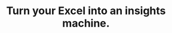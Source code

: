 ---
aliases: 
  - /solutions/share-spreadsheets-and-presentations-online/
  - /solutions/compatibility-with-excel-and-powerpoint/
  - /solutions/track-changes-from-an-excel-file/
  - /solutions/collaborative-decision-making-software/
  - /solutions/spreadsheet-collaboration-software/
  - /solutions/collaboration/
  - /solutions/multidimensional-olap-analysis-online/
  - /product-tour/
  - /solutions/
  - /features/
  - /why-visyond/
  - /about/
  - /services/


title: Turn your Excel into an insights machine.



metaTags: >-
  <meta property="og:title" content="Turn your Excel into an insights machine for scenario planning, what-if and risk analysis, interactive reporting, predictive dashboards.">
  <meta property="og:type" content="website">
  <meta property="og:image" content="https://visyond.com/img/thumbnails/Thumbnail - Homepage 2022.png">
  <meta property="og:description" content="Visualize templates and models as predictive dashboards and financial statements, and empower teams to self-serve on what-if and risk analyses while protecting sensitive data in a platform that delivers true Excel-like experience.">
  <meta property="og:url" content="https://visyond.com">
  <meta name="description" content="Visualize spreadsheet templates and models as predictive dashboards and financial statements, and empower teams to self-serve on what-if and risk analyses while protecting sensitive data in a platform that delivers true Excel-like experience.">




topTitle: >-
  Turn your Excel into an insights machine for
  </br>
  <span id="js-dynamicTitle">scenario planning</span>
topSubTitle: >-
  Visualize spreadsheet templates and models as predictive dashboards and financial statements, and empower teams to self-serve on what-if and risk analyses while protecting sensitive data in a platform that delivers true Excel-like experience.







StepsHeader: >-
      3 simple steps to save countless hours

StepsSubtitle: >-
      No installations. Easy-to-use. Value from day one.

StepsBlock:
  - descr: >-
      Import your spreadsheet or create one in Visyond, turning it into a collaborative platform for predictive dashboards and self-service analysis.</br></br>
      Complement your existing toolkit (Excel add-ins, BI-tools) for quick and agile business case development, and build a solid foundation for decision making.
    benefitsList:
      - text: >-
          No need to install anything. Visyond works in the browser, on any operating system.
      - text: >-
           Fully utilize your Excel modeling experience - Visyond uses the same formulas and syntax.
      - text: >-
           Improve your workflows by reducing errors, controlling access, and tracking changes and scenarios.       
    infoVideo: /video/3 steps/Step 1 - Connect Your Spreadsheet.mp4
    infoVideoPoster: /video/3 steps/Step 1 - Connect Your Spreadsheet.jpg
    image: /img/home/step1.png
    title: 'Import your spreadsheet'
    titlePrefix: '1'



  - descr: >-
      Get ready-to-present What-if analysis reports with a few clicks. It’s that simple.</br></br>
      Deliver reliable insights and reduce the risk of errors.
    benefitsList:
      - text: >-    
          You don’t need to move data across many tools - analyses are in the cloud together with the model, its scenarios and dashboards.
      - text: >-
          Both novices and experts can easily analyze data, and build powerful workflows that are difficult and expensive to set up otherwise.
      - text: >-
          No-code and no need for maintenance if the spreadsheet changes.
    infoVideo: /video/3 steps/Step 2 - Analyze with a Few Clicks.mp4
    infoVideoPoster: /video/3 steps/Step 2 - Analyze with a Few Clicks.jpg      
    image: /img/home/step2.png  
    title: 'Understand how changes impact forecasts'
    titlePrefix: '2'   



  - descr: >-
      Create interactive ‘what-if’ dashboards to visualize scenarios and forecasts, powered by your model’s calculations, without exposing the intricacies of the spreadsheet.
    benefitsList:
      - text: >-
          Viewers playing with the numbers on the dashboard can’t break the spreadsheet (or even see it, if you so wish).
      - text: >-
          Each stakeholder has a unique view depending on which worksheets and dashboards they are allowed to see.
      - text: >-
          Dashboards are secure and always up-to-date visualization layers on top of your spreadsheet, which acts as a calculation engine in the cloud (a single source of truth).             
    infoVideo: /video/3 steps/Step 3 - Share Insights via Dashboards.mp4
    infoVideoPoster: /video/3 steps/Step 3 - Share Insights via Dashboards.jpg    
    image: /img/home/step4.png
    title: 'Share insights via predictive dashboards'
    titlePrefix: '3'  






FeaturesHeader: 'Be prepared for any scenario and what-if question'

infoBlockFirst:
  - benefitsList:
      - text: >-
          Answer ‘what-if’ questions with Scenario Analysis.
      - text: >-
          Visualize the cells that change between scenarios with Scenario Waterfall Analysis.
      - text: >-
          Track assumptions and scenarios from your collaborators, and always know where the numbers are coming from.
      - text: >-
          Empower collaborators to test scenarios independently via interactive dashboards, shielding them from information overload.
    descr: >-
      Analyze scenarios, create forecasts, compare Budget vs Actual and turn scenario planning into a truly collaborative experience.
    infoVideo: '/video/Create, Compare and Analyze Scenarios On-the-fly - Visyond.mp4'
    infoVideoPoster: '/video/grid_thumbnail.jpg'
    title: 'Scenario Planning and Forecasting'
    demoLink: 'https://visyond.com/project/f884b9bd-2d01-4baf-b1cb-f8a037ab5c28'



  - benefitsList:
      - text: Visualize the impact of important cells with Tornado Analysis.
      - text: Learn what really drives your decision metrics and see how sensitive your model is to changes with Sensitivity Analysis.   
      - text: Analyze risks with Monte Carlo simulations.
      - text: >-
          Get presentation-ready analysis charts and securely share them with collaborators.
      - text: >-
          Extend your collaborators’ analyses without anyone losing or corrupting data.
    descr: >-
      Analyze important decision metrics, and empower teams to self-serve and collaborate on analyses. All this - in a single platform that connects spreadsheets, analyses and dashboards.
    infoVideo: /video/Visualize the Impact of Important Business Drivers - Visyond.mp4
    infoVideoPoster: /video/grid_thumbnail.jpg
    title: What-if Analysis and Monte Carlo Simulations



  - benefitsList:
      - text: >-
          Creating a dashboard is easy. Add output cells with decision metrics from your spreadsheet, select input cells, style them as sliders or dropdowns, throw in some charts, and your dashboard is ready to go!
      - text: >-
          Your spreadsheet is safe. Changing data on the dashboard does not change the spreadsheet.
      - text: >-
          Control access. Share only specific dashboards and scenarios with specific collaborators.
    descr: >-
      Link your spreadsheet models to interactive online dashboards, and securely share them online. Empower your team or clients to visualize forecasts and scenarios without the risk of breaking the spreadsheet.
    infoVideo: /video/Share Insights with Spreadsheet-driven Dashboards - Visyond.mp4
    infoVideoPoster: /video/grid_thumbnail.jpg
    title: Predictive ‘What-if’ Dashboards     



  - benefitsList:
      - text: >-
          Hide the complexity of the spreadsheet behind easy-to-use interactive dashboards, exposing only relevant inputs collaborators can ‘play’ with.
      - text: >-
          Simplify data gathering by sharing data-entry worksheets with collaborators without exposing the rest of the spreadsheet.
    descr: >-
      Make collaboration easier and safer. Protect spreadsheets and dashboards from unwanted changes and unauthorized access by assigning roles to collaborators, and sharing only specific worksheets and dashboards with them.
    infoVideo: >-
      /video/Decide Who Sees and Interacts with Specific Worksheets and
      Dashboards - Visyond.mp4
    infoVideoPoster: /video/grid_thumbnail.jpg
    title: Protect Your Data



  - benefitsList:
      - text: >-
          Find out if there’s something wrong with your model: identify the root causes of errors, and navigate the propagation chain.
      - text: Make your models easier to understand with natural language formulas.
      - text: Identify cell types and content at a glance (i.e., input, output, numbers, strings, boolean).
    descr: >-
      Make your spreadsheets error-proof. Get a bird’s-eye view of spreadsheet structure, detect root causes of errors and anomalies.   
    infoVideo: >-
      /video/Understand Model Structure, Detect Errors and Anomalies - Visyond.mp4
    infoVideoPoster: /video/grid_thumbnail.jpg
    title: Reduce the Risk of Errors



  - benefitsList:
      - text: >-
          Multiple assumptions can coexist in the same cell. The last added value does not overwrite the existing ones. Nobody, including the spreadsheet owner, can change data entered by others.
      - text: >-
          Visyond will track who added each assumption.
      - text: >-
          Share only specific worksheets and dashboards with specific people for better control over information flow and data privacy.
    descr: >-
      Forget about version chaos. Track changes and scenarios, and collaborate on spreadsheets, analyses and dashboards in a secure environment connecting teams together.
    infoVideo: /video/Track What Is Happening in Your Projects - Visyond.mp4
    infoVideoPoster: /video/grid_thumbnail.jpg
    title: Control What Is Happening in Your Projects



  - benefitsList:
      - text: >-
          Automatically document the spreadsheet as you and your collaborators work on it.
    descr: >-
      Store your spreadsheet data — changes, scenarios, and comments— in the same environment where you create calculations, analyses and visualizations.
    infoVideo: /video/Organize Assumptions, Documents and Conversations In Cells - Visyond.mp4
    infoVideoPoster: /video/grid_thumbnail.jpg
    title: Keep Important Information at Your Fingertips
    isVisible: false



  - benefitsList:
      - text: >-
          Automate Balance Sheets, Income Statements and Cash Flow statements.
      - text: >-
          Customize reports according to your accounting standards.
      - text: >-
          Visyond will automatically calculate financial and management ratios.
      - text: >-
          The statements will remain up-to-date when you change the numbers in the spreadsheet.
      - text: >-
          If the forecasts detect that additional funding is required, Visyond will show how much debt and/or equity you need to raise.       
    descr: >-
      Generate always up-to-date, forward-looking financial statements from your spreadsheet. Just select relevant rows and columns, and Visyond will do the rest.
    infoVideo: /video/Auto-generate Financial Statements Driven by Your Model - Visyond.mp4
    infoVideoPoster: >-
      /video/Auto-generate Financial Statements Driven by Your Model -
      Visyond.jpg
    title: Automate Pro-Forma Financial Statements



productTourBlocks:
  - block:
    - learnMore:
        - text: >-
            Answer ‘what-if’ questions with Scenario Analysis.
        - text: >-
            Visualize the cells that change between scenarios with Scenario Waterfall Analysis.
        - text: >-
            Track assumptions and scenarios from your collaborators, and always know where the numbers are coming from.
        - text: >-
            Empower collaborators to test scenarios independently via interactive dashboards, shielding them from information overload.
      descr: >-
        Analyze scenarios, create forecasts, compare Budget vs Actual and turn scenario planning into a truly collaborative experience.
      video: '/video/Create, Compare and Analyze Scenarios On-the-fly - Visyond.mp4'
      videoPoster: '/video/grid_thumbnail.jpg'
      title: 'Keep the flexibility of a spreadsheet'
      demoLink: 'https://visyond.com/project/f884b9bd-2d01-4baf-b1cb-f8a037ab5c28'


    - learnMore:
        - text: Visualize the impact of important cells with Tornado Analysis.
        - text: Learn what really drives your decision metrics and see how sensitive your model is to changes with Sensitivity Analysis.   
        - text: Analyze risks with Monte Carlo simulations.
        - text: >-
            Get presentation-ready analysis charts and securely share them with collaborators.
        - text: >-
            Extend your collaborators’ analyses without anyone losing or corrupting data.
      descr: >-
        Analyze important decision metrics, and empower teams to self-serve and collaborate on analyses. All this - in a single platform that connects spreadsheets, analyses and dashboards.
      video: /video/Visualize the Impact of Important Business Drivers - Visyond.mp4
      videoPoster: /video/grid_thumbnail.jpg
      title: Establish a single source of truth


    - learnMore:
        - text: >-
            Creating a dashboard is easy. Add output cells with decision metrics from your spreadsheet, select input cells, style them as sliders or dropdowns, throw in some charts, and your dashboard is ready to go!
        - text: >-
            Your spreadsheet is safe. Changing data on the dashboard does not change the spreadsheet.
        - text: >-
            Control access. Share only specific dashboards and scenarios with specific collaborators.
      descr: >-
        Link your spreadsheet models to interactive online dashboards, and securely share them online. Empower your team or clients to visualize forecasts and scenarios without the risk of breaking the spreadsheet.
      video: /video/Share Insights with Spreadsheet-driven Dashboards - Visyond.mp4
      videoPoster: /video/grid_face_thumbnail.jpg
      title: Improve accountability 

    - learnMore:
        - text: >-
            Creating a dashboard is easy. Add output cells with decision metrics from your spreadsheet, select input cells, style them as sliders or dropdowns, throw in some charts, and your dashboard is ready to go!
        - text: >-
            Your spreadsheet is safe. Changing data on the dashboard does not change the spreadsheet.
        - text: >-
            Control access. Share only specific dashboards and scenarios with specific collaborators.
      descr: >-
        Link your spreadsheet models to interactive online dashboards, and securely share them online. Empower your team or clients to visualize forecasts and scenarios without the risk of breaking the spreadsheet.
      video: /video/Share Insights with Spreadsheet-driven Dashboards - Visyond.mp4
      videoPoster: /video/grid_face_thumbnail.jpg
      title: Self-serve on insights    
         
    blockTitle: Be the 'value architect'
    blockDesc: >-
      Increase your productivity and grant your team superpowers they wouldn’t have otherwise, encouraging them to abandon their silos and engage with the insights machine that has your spreadsheet at its core.




  - block:
    - learnMore:
        - text: >-
            Hide the complexity of the spreadsheet behind easy-to-use interactive dashboards, exposing only relevant inputs collaborators can ‘play’ with.
        - text: >-
            Simplify data gathering by sharing data-entry worksheets with collaborators without exposing the rest of the spreadsheet.
      descr: >-
        Make collaboration easier and safer. Protect spreadsheets and dashboards from unwanted changes and unauthorized access by assigning roles to collaborators, and sharing only specific worksheets and dashboards with them.
      video: >-
        /video/Decide Who Sees and Interacts with Specific Worksheets and
        Dashboards - Visyond.mp4
      videoPoster: /video/grid_face_thumbnail.jpg
      title: Separate logic from the data


    - learnMore:
        - text: >-
            Find out if there’s something wrong with your model: identify the root causes of errors, and navigate the propagation chain.
        - text: Make your models easier to understand with natural language formulas.
        - text: Identify cell types and content at a glance (i.e., input, output, numbers, strings, boolean).
      descr: >-
        Make your spreadsheets error-proof. Get a bird’s-eye view of spreadsheet structure, detect root causes of errors and anomalies.   
      video: >-
        /video/Understand Model Structure, Detect Errors and Anomalies - Visyond.mp4
      videoPoster: /video/grid_thumbnail.jpg
      title: Reduce the risk of errors


    - learnMore:
        - text: >-
            Multiple assumptions can coexist in the same cell. The last added value does not overwrite the existing ones. Nobody, including the spreadsheet owner, can change data entered by others.
        - text: >-
            Visyond will track who added each assumption.
        - text: >-
            Share only specific worksheets and dashboards with specific people for better control over information flow and data privacy.
      descr: >-
        Forget about version chaos. Track changes and scenarios, and collaborate on spreadsheets, analyses and dashboards in a secure environment connecting teams together.
      video: /video/Track What Is Happening in Your Projects - Visyond.mp4
      videoPoster: /video/grid_thumbnail.jpg
      title: Track data and its sources


    - learnMore:
        - text: >-
            Multiple assumptions can coexist in the same cell. The last added value does not overwrite the existing ones. Nobody, including the spreadsheet owner, can change data entered by others.
        - text: >-
            Visyond will track who added each assumption.
        - text: >-
            Share only specific worksheets and dashboards with specific people for better control over information flow and data privacy.
      descr: >-
        Forget about version chaos. Track changes and scenarios, and collaborate on spreadsheets, analyses and dashboards in a secure environment connecting teams together.
      video: /video/Track What Is Happening in Your Projects - Visyond.mp4
      videoPoster: /video/grid_thumbnail.jpg
      title: Be sure that nobody can corrupt data

    blockTitle: "Solve version chaos"
    blockDesc: "Make stuff that was complex before EZPZ with a few clicks."



  - block:
    - learnMore:
        - text: >-
            Automatically document the spreadsheet as you and your collaborators work on it.
      descr: >-
        Store your spreadsheet data — changes, scenarios, and comments— in the same environment where you create calculations, analyses and visualizations.
      video: /video/Organize Assumptions, Documents and Conversations In Cells - Visyond.mp4
      videoPoster: /video/grid_thumbnail.jpg
      title: Keep Important Information at Your Fingertips


    - learnMore:
        - text: >-
            Automate Balance Sheets, Income Statements and Cash Flow statements.
        - text: >-
            Customize reports according to your accounting standards.
        - text: >-
            Visyond will automatically calculate financial and management ratios.
        - text: >-
            The statements will remain up-to-date when you change the numbers in the spreadsheet.
        - text: >-
            If the forecasts detect that additional funding is required, Visyond will show how much debt and/or equity you need to raise.       
      descr: >-
        Generate always up-to-date, forward-looking financial statements from your spreadsheet. Just select relevant rows and columns, and Visyond will do the rest.
      video: /video/Auto-generate Financial Statements Driven by Your Model - Visyond.mp4
      videoPoster: >-
        /video/Auto-generate Financial Statements Driven by Your Model -
        Visyond.jpg
      title: Automate Pro-Forma Financial Statements
    blockTitle: "Protect spreadsheets from people"
    blockDesc: "Because your Excel mess is killing ur productivity"





  - block:
    - learnMore:
        - text: >-
            Automatically document the spreadsheet as you and your collaborators work on it.
      descr: >-
        Store your spreadsheet data — changes, scenarios, and comments— in the same environment where you create calculations, analyses and visualizations.
      video: /video/Organize Assumptions, Documents and Conversations In Cells - Visyond.mp4
      videoPoster: /video/grid_thumbnail.jpg
      title: Keep Important Information at Your Fingertips


    - learnMore:
        - text: >-
            Automate Balance Sheets, Income Statements and Cash Flow statements.
        - text: >-
            Customize reports according to your accounting standards.
        - text: >-
            Visyond will automatically calculate financial and management ratios.
        - text: >-
            The statements will remain up-to-date when you change the numbers in the spreadsheet.
        - text: >-
            If the forecasts detect that additional funding is required, Visyond will show how much debt and/or equity you need to raise.       
      descr: >-
        Generate always up-to-date, forward-looking financial statements from your spreadsheet. Just select relevant rows and columns, and Visyond will do the rest.
      video: /video/Auto-generate Financial Statements Driven by Your Model - Visyond.mp4
      videoPoster: >-
        /video/Auto-generate Financial Statements Driven by Your Model -
        Visyond.jpg
      title: Automate Pro-Forma Financial Statements
    blockTitle: "Self-serve on insights"
    blockDesc: "Because your Excel mess is killing ur productivity"





  - block:
    - learnMore:
        - text: >-
            Automatically document the spreadsheet as you and your collaborators work on it.
      descr: >-
        Store your spreadsheet data — changes, scenarios, and comments— in the same environment where you create calculations, analyses and visualizations.
      video: /video/Organize Assumptions, Documents and Conversations In Cells - Visyond.mp4
      videoPoster: /video/grid_thumbnail.jpg
      title: Keep Important Information at Your Fingertips


    - learnMore:
        - text: >-
            Automate Balance Sheets, Income Statements and Cash Flow statements.
        - text: >-
            Customize reports according to your accounting standards.
        - text: >-
            Visyond will automatically calculate financial and management ratios.
        - text: >-
            The statements will remain up-to-date when you change the numbers in the spreadsheet.
        - text: >-
            If the forecasts detect that additional funding is required, Visyond will show how much debt and/or equity you need to raise.       
      descr: >-
        Generate always up-to-date, forward-looking financial statements from your spreadsheet. Just select relevant rows and columns, and Visyond will do the rest.
      video: /video/Auto-generate Financial Statements Driven by Your Model - Visyond.mp4
      videoPoster: >-
        /video/Auto-generate Financial Statements Driven by Your Model -
        Visyond.jpg
      title: Automate Pro-Forma Financial Statements
    blockTitle: "Simplify workflows"
    blockDesc: "Because your Excel mess is killing ur productivity"







visForHeader: 'Visyond Is for Everyone Who Makes Decisions Based on Spreadsheets'
functionTitle: Functions
caseTitle: Use Cases
industryTitle: Industries
functionList:
  - image: /img/home/visForColumn1/function2.png
    text: Analysts and Modelers
  - image: /img/home/visForColumn1/function1.png
    text: CxOs & Decision Makers
  - image: /img/home/visForColumn1/function3.png
    text: Sales & Communication
  - image: /img/home/visForColumn1/function4.png
    text: Consultants
caseList:
  - image: /img/home/visForColumn2/case1.png
    text: Risk Analysis & Simulations
  - image: /img/home/visForColumn2/case2.png
    text: Planning & Modelling
  - image: /img/home/visForColumn2/case3.png
    text: Budgeting & Forecasting
  - image: /img/home/visForColumn2/case4.png
    text: Financial Reporting
  - image: /img/home/visForColumn2/case5.png
    text: Investment Analysis
  - image: /img/home/visForColumn2/case6.png
    text: Scenario Analysis
industryList:
  - image: /img/home/visForColumn3/industry1.png
    text: Banking
  - image: /img/home/visForColumn3/industry5.png
    text: Management Consulting
  - image: /img/home/visForColumn3/industry2.png
    text: Financial Services
  - image: /img/home/visForColumn3/industry6.png
    text: Telecommunication
  - image: /img/home/visForColumn3/industry3.png
    text: Real Estate
  - image: /img/home/visForColumn3/industry4.png
    text: Insurance     
AddinCloudHeader: 'Work the Way You Like'
summary:
  - content: >-
      Get the Excel add-in if you want to use macros, other add-ins and cutting-edge Excel features, or to work with very large spreadsheets.
    title: Excel Add-in
    image: /img/home/excelAddinIcon.png
    buttonText: Get Add-in
    buttonLink: https://appsource.microsoft.com/en-us/product/office/WA200002940
  - content: >-
      Sign up for the cloud platform if you want advanced collaboration on spreadsheets, scenarios, analyses and interactive dashboards with secure, role- and object-based access control. 
    title: Cloud Platform
    image: /img/home/cloudPlatformIcon.png
    buttonText: Get Started
    buttonLink: /accounts/signup/
DemoStripTitle: Try it live before you sign up
DemoStripTitleButton: See the Interactive Demo
DemoStripTitleLink: https://visyond.com/project/125105b6-a269-4dd1-9145-5e4eea10276d
---